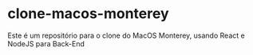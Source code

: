 # clone-macos-monterey
Este é um repositório para o clone do MacOS Monterey, usando React e NodeJS para Back-End
